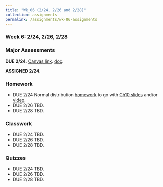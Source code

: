 ```yaml
---
title: "Wk_06 (2/24, 2/26 and 2/28)"
collection: assignments
permalink: /assignments/wk-06-assignments
---
```


### Week 6: 2/24, 2/26, 2/28

### Major Assessments

**DUE 2/24**. [Canvas link](https://canvas.umn.edu/courses/151855/assignments/1013324). [doc](https://drive.google.com/open?id=1qGRnjPsVIxk78NOiV624YErK2ZA_m9Km).

**ASSIGNED 2/24**.

### Homework

- DUE 2/24 Normal distribution [homework](https://docs.google.com/forms/d/e/1FAIpQLSfdCjWptSiP0WvaEeeAebegKMKNwlxmO9aro0MlCzTRJs2Ygg/viewform?usp=sf_link) to go with [Ch10 slides](https://drive.google.com/open?id=1bVFZe_2omY5qdi5eMl21iS6EqkK-nPZx) and/or [video](https://www.youtube.com/watch?v=qP39GdBAVSw&feature=youtu.be).
- DUE 2/26 TBD.
- DUE 2/28 TBD.

### Classwork

- DUE 2/24 TBD.
- DUE 2/26 TBD.
- DUE 2/28 TBD.

### Quizzes

- DUE 2/24 TBD.
- DUE 2/26 TBD.
- DUE 2/28 TBD.
